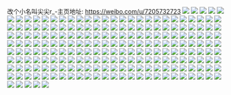 改个小名叫尖尖r_-主页地址: https://weibo.com/u/7205732723 
![](https://wx4.sinaimg.cn/mw2000/007REwfxly1h9l2v1ef55j32001i04qp.jpg) 
![](https://wx4.sinaimg.cn/mw2000/007REwfxly1h9l2vryxvyj32001i04qp.jpg) 
![](https://wx4.sinaimg.cn/mw2000/007REwfxly1h9l2uyge8gj33kw2og7wj.jpg) 
![](https://wx4.sinaimg.cn/mw2000/007REwfxly1h9l2v0ih6ij32og3kwhdu.jpg) 
![](https://wx4.sinaimg.cn/mw2000/007REwfxly1h9l2v4otmpj33kw2og7wi.jpg) 
![](https://wx4.sinaimg.cn/mw2000/007REwfxly1h9l2uz9dmbj33kw2ogdz6.jpg) 
![](https://wx4.sinaimg.cn/mw2000/007REwfxly1h9l2v3fy88j30qy0k7gna.jpg) 
![](https://wx4.sinaimg.cn/mw2000/007REwfxly1h9l2wsc2uwj30qy0k7ab5.jpg) 
![](https://wx4.sinaimg.cn/mw2000/007REwfxly1h9l2uwy7jkj33kw2og1kz.jpg) 
![](https://wx4.sinaimg.cn/mw2000/007REwfxly1h9g3xi4908j31dk116to4.jpg) 
![](https://wx4.sinaimg.cn/mw2000/007REwfxly1h9g442f8duj31hc140kd6.jpg) 
![](https://wx4.sinaimg.cn/mw2000/007REwfxly1h9g443b67yj30qy0k7ab1.jpg) 
![](https://wx4.sinaimg.cn/mw2000/007REwfxly1h95x7oxnzoj32og3kw4qq.jpg) 
![](https://wx4.sinaimg.cn/mw2000/007REwfxly1h95x7porwhj30u0140q8g.jpg) 
![](https://wx4.sinaimg.cn/mw2000/007REwfxly1h93jgb2t1ej32og3kwqv6.jpg) 
![](https://wx4.sinaimg.cn/mw2000/007REwfxly1h93jgehy5ej32og3kwb2c.jpg) 
![](https://wx4.sinaimg.cn/mw2000/007REwfxly1h93jggo440j32og3kwkjn.jpg) 
![](https://wx4.sinaimg.cn/mw2000/007REwfxly1h93jgj73cdj32v425cqv6.jpg) 
![](https://wx4.sinaimg.cn/mw2000/007REwfxly1h93jglurbtj30qy0k7t9n.jpg) 
![](https://wx4.sinaimg.cn/mw2000/007REwfxly1h93jgk4ko3j30u03bt7wh.jpg) 
![](https://wx4.sinaimg.cn/mw2000/007REwfxly1h93jgl1sxfj30u03dn4qp.jpg) 
![](https://wx4.sinaimg.cn/mw2000/007REwfxly1h93jgldr5sj30qy0k70tx.jpg) 
![](https://wx4.sinaimg.cn/mw2000/007REwfxly1h93jglluq9j30qy0k7q3r.jpg) 
![](https://wx4.sinaimg.cn/mw2000/007REwfxly1h8sy8ghetaj33kw2og4qr.jpg) 
![](https://wx4.sinaimg.cn/mw2000/007REwfxly1h8sx8kdtmhj31b51qvwwu.jpg) 
![](https://wx4.sinaimg.cn/mw2000/007REwfxly1h8sx8ro9pxj33kw2og7wk.jpg) 
![](https://wx4.sinaimg.cn/mw2000/007REwfxly1h8sy704xx1j33kw2og4qs.jpg) 
![](https://wx4.sinaimg.cn/mw2000/007REwfxly1h8psmt381bj33kw2oge84.jpg) 
![](https://wx4.sinaimg.cn/mw2000/007REwfxly1h8psmugr7zj33kw2ogb2b.jpg) 
![](https://wx4.sinaimg.cn/mw2000/007REwfxly1h8psogoao8j30qy0k7418.jpg) 
![](https://wx4.sinaimg.cn/mw2000/007REwfxly1h8rwlfuchpj33kw2ogkjm.jpg) 
![](https://wx4.sinaimg.cn/mw2000/007REwfxly1h8itjaj24vj33402c0b2c.jpg) 
![](https://wx4.sinaimg.cn/mw2000/007REwfxly1h8itjbbanoj31ba0zg7ci.jpg) 
![](https://wx4.sinaimg.cn/mw2000/007REwfxly1h8itjee8dnj31x21fthdt.jpg) 
![](https://wx4.sinaimg.cn/mw2000/007REwfxly1h8itjdeb1bj33kw2og1l0.jpg) 
![](https://wx4.sinaimg.cn/mw2000/007REwfxly1h8hl2ezmcuj32og3kw1l0.jpg) 
![](https://wx4.sinaimg.cn/mw2000/007REwfxly1h8hl2gtuwkj32og3kwqv7.jpg) 
![](https://wx4.sinaimg.cn/mw2000/007REwfxly1h8hl2j1y37j32og3kwqv8.jpg) 
![](https://wx4.sinaimg.cn/mw2000/007REwfxly1h8hl2kvzz8j32og3kwhdv.jpg) 
![](https://wx4.sinaimg.cn/mw2000/007REwfxly1h8hl2lb08ej30u013zqcu.jpg) 
![](https://wx4.sinaimg.cn/mw2000/007REwfxly1h8hol2q57ej32og3kwnpf.jpg) 
![](https://wx4.sinaimg.cn/mw2000/007REwfxly1h8f431v1fbj33kw2ogb2b.jpg) 
![](https://wx4.sinaimg.cn/mw2000/007REwfxly1h8f4361silj33kw2ogu0z.jpg) 
![](https://wx4.sinaimg.cn/mw2000/007REwfxly1h8f42ze6paj33kw2ogb2b.jpg) 
![](https://wx4.sinaimg.cn/mw2000/007REwfxly1h8f436gvsuj30u013zdi6.jpg) 
![](https://wx4.sinaimg.cn/mw2000/007REwfxly1h8f432c5jlj30n20uqtdz.jpg) 
![](https://wx4.sinaimg.cn/mw2000/007REwfxly1h8f43cr23wj32og3kwqv7.jpg) 
![](https://wx4.sinaimg.cn/mw2000/007REwfxly1h8f42wrskej33kw2ogb2c.jpg) 
![](https://wx4.sinaimg.cn/mw2000/007REwfxly1h8f40g34w1j31ba0zgk3d.jpg) 
![](https://wx4.sinaimg.cn/mw2000/007REwfxly1h8f439jq88j32og3kwqv8.jpg) 
![](https://wx4.sinaimg.cn/mw2000/007REwfxly1h8bsecgyinj30sg2r41d5.jpg) 
![](https://wx4.sinaimg.cn/mw2000/007REwfxly1h89c9kml95j30u014379s.jpg) 
![](https://wx4.sinaimg.cn/mw2000/007REwfxly1h89c7ahabaj30gp0m90w5.jpg) 
![](https://wx4.sinaimg.cn/mw2000/007REwfxly1h89c7d7phqj31ew1vvtw4.jpg) 
![](https://wx4.sinaimg.cn/mw2000/007REwfxly1h89c7a0rzyj32og3kwkjn.jpg) 
![](https://wx4.sinaimg.cn/mw2000/007REwfxly1h89c8txdgsj30qy0zx75l.jpg) 
![](https://wx4.sinaimg.cn/mw2000/007REwfxly1h89cgxai1gj30qy0zxq47.jpg) 
![](https://wx4.sinaimg.cn/mw2000/007REwfxly1h865i2njohj31i0200qti.jpg) 
![](https://wx4.sinaimg.cn/mw2000/007REwfxly1h865hghxb0j31i0200nou.jpg) 
![](https://wx4.sinaimg.cn/mw2000/007REwfxly1h865hh1fhjj31gr1ycnju.jpg) 
![](https://wx4.sinaimg.cn/mw2000/007REwfxly1h865hipckvj32og3kwx6q.jpg) 
![](https://wx4.sinaimg.cn/mw2000/007REwfxly1h865i15uwvj32og3kw7wl.jpg) 
![](https://wx4.sinaimg.cn/mw2000/007REwfxly1h865hsd3wwj31fs1x1kgr.jpg) 
![](https://wx4.sinaimg.cn/mw2000/007REwfxly1h865hrk2esj33kw2ogb2b.jpg) 
![](https://wx4.sinaimg.cn/mw2000/007REwfxly1h865hman6yj33kw2oge84.jpg) 
![](https://wx4.sinaimg.cn/mw2000/007REwfxly1h865hu7m2hj33kw2ogu0z.jpg) 
![](https://wx4.sinaimg.cn/mw2000/007REwfxly1h83qdnjyb8j31f21w3e64.jpg) 
![](https://wx4.sinaimg.cn/mw2000/007REwfxly1h83qdoeqoaj31fo1wwtwh.jpg) 
![](https://wx4.sinaimg.cn/mw2000/007REwfxly1h83qdm7hfyj31ff1wkx3j.jpg) 
![](https://wx4.sinaimg.cn/mw2000/007REwfxly1h83qdkht41j31dm1u6e31.jpg) 
![](https://wx4.sinaimg.cn/mw2000/007REwfxly1h83qdhya5dj31az1qn4jn.jpg) 
![](https://wx4.sinaimg.cn/mw2000/007REwfxly1h83qdl0bqjj31ba1r2dzr.jpg) 
![](https://wx4.sinaimg.cn/mw2000/007REwfxly1h811ewjh7yj33kw2ogb2c.jpg) 
![](https://wx4.sinaimg.cn/mw2000/007REwfxly1h811fh8rlaj32og3kwu0y.jpg) 
![](https://wx4.sinaimg.cn/mw2000/007REwfxly1h811ezfd5cj33kw2ogx6r.jpg) 
![](https://wx4.sinaimg.cn/mw2000/007REwfxly1h811f4et9aj33kw2ogkjn.jpg) 
![](https://wx4.sinaimg.cn/mw2000/007REwfxly1h811f7987dj32og3kwqv6.jpg) 
![](https://wx4.sinaimg.cn/mw2000/007REwfxly1h811f1z0ngj33kw2ognpf.jpg) 
![](https://wx4.sinaimg.cn/mw2000/007REwfxly1h811f9ls2ij33kw2ogu0y.jpg) 
![](https://wx4.sinaimg.cn/mw2000/007REwfxly1h811fc10e4j33kw2oghdw.jpg) 
![](https://wx4.sinaimg.cn/mw2000/007REwfxly1h811few03rj33kw2og1l0.jpg) 
![](https://wx4.sinaimg.cn/mw2000/007REwfxly1h7xm7swxnwj30sg2ye4qp.jpg) 
![](https://wx4.sinaimg.cn/mw2000/007REwfxly1h7xm7y3n81j30sg2ye7wh.jpg) 
![](https://wx4.sinaimg.cn/mw2000/007REwfxly1h7xm81n912j30sg2ye7wh.jpg) 
![](https://wx4.sinaimg.cn/mw2000/007REwfxly1h7xm89tt3hj30sg2ye7wh.jpg) 
![](https://wx4.sinaimg.cn/mw2000/007REwfxly1h7xm8egh7ej30sg2yeb29.jpg) 
![](https://wx4.sinaimg.cn/mw2000/007REwfxly1h7xm8hpkooj30sg2yg7wh.jpg) 
![](https://wx4.sinaimg.cn/mw2000/007REwfxly1h7t00uolylj31f61w9h6p.jpg) 
![](https://wx4.sinaimg.cn/mw2000/007REwfxly1h7t8n72baej31ei1vc1et.jpg) 
![](https://wx4.sinaimg.cn/mw2000/007REwfxly1h7t8mm9r52j31cm1suwys.jpg) 
![](https://wx4.sinaimg.cn/mw2000/007REwfxly1h7t00wvj0fj31cn1svaui.jpg) 
![](https://wx4.sinaimg.cn/mw2000/007REwfxly1h7t00w7690j31i02007rx.jpg) 
![](https://wx4.sinaimg.cn/mw2000/007REwfxly1h7t00z5rytj31br1roh56.jpg) 
![](https://wx4.sinaimg.cn/mw2000/007REwfxly1h7t0dffqmfj326g2wl7wh.jpg) 
![](https://wx4.sinaimg.cn/mw2000/007REwfxly1h7t00uolylj31f61w9h6p.jpg) 
![](https://wx4.sinaimg.cn/mw2000/007REwfxly1h7t00wvj0fj31cn1svaui.jpg) 
![](https://wx4.sinaimg.cn/mw2000/007REwfxly1h7t00w7690j31i02007rx.jpg) 
![](https://wx4.sinaimg.cn/mw2000/007REwfxly1h7t00z5rytj31br1roh56.jpg) 
![](https://wx4.sinaimg.cn/mw2000/007REwfxly1h7t0dj6fzrj321r2qcu0x.jpg) 
![](https://wx4.sinaimg.cn/mw2000/007REwfxly1h7t0dgze8dj322k2rg7wh.jpg) 
![](https://wx4.sinaimg.cn/mw2000/007REwfxly1h7pt06jydtj30qy0zxjvx.jpg) 
![](https://wx4.sinaimg.cn/mw2000/007REwfxly1h7psyzsplrj31cz1tb7sr.jpg) 
![](https://wx4.sinaimg.cn/mw2000/007REwfxly1h7psyyccigj31i0200e7v.jpg) 
![](https://wx4.sinaimg.cn/mw2000/007REwfxly1h7okzqjy2gj327m2ygqv5.jpg) 
![](https://wx4.sinaimg.cn/mw2000/007REwfxly1h7okzoehcpj31sl2e4npd.jpg) 
![](https://wx4.sinaimg.cn/mw2000/007REwfxly1h7okzn2m6rj31k21624l1.jpg) 
![](https://wx4.sinaimg.cn/mw2000/007REwfxly1h7ol35znl8j33kw2ogqv7.jpg) 
![](https://wx4.sinaimg.cn/mw2000/007REwfxly1h7ol33p36sj33kw2og4qs.jpg) 
![](https://wx4.sinaimg.cn/mw2000/007REwfxly1h7omhayrqyj33kw2ogb2c.jpg) 
![](https://wx4.sinaimg.cn/mw2000/007REwfxly1h7ebqcssfwj30u01uo3zh.jpg) 
![](https://wx4.sinaimg.cn/mw2000/007REwfxly1h7ebqdt23nj30tv11c1kx.jpg) 
![](https://wx4.sinaimg.cn/mw2000/007REwfxly1h7ebqe8jp1j30u01uotck.jpg) 
![](https://wx4.sinaimg.cn/mw2000/007REwfxly1h7d3nwpyt3j31hk1zeq7j.jpg) 
![](https://wx4.sinaimg.cn/mw2000/007REwfxly1h7d3nz1wg3j31wc2j4x6p.jpg) 
![](https://wx4.sinaimg.cn/mw2000/007REwfxly1h7d3o2ygv3j31nr27phdt.jpg) 
![](https://wx4.sinaimg.cn/mw2000/007REwfxly1h7d3o19k3yj31te2f6kjl.jpg) 
![](https://wx4.sinaimg.cn/mw2000/007REwfxly1h7d3o4gtg2j31it213457.jpg) 
![](https://wx4.sinaimg.cn/mw2000/007REwfxly1h7d3o6p9epj31t22ernpd.jpg) 
![](https://wx4.sinaimg.cn/mw2000/007REwfxly1h7ax9gexinj30sg1ru1ii.jpg) 
![](https://wx4.sinaimg.cn/mw2000/007REwfxly1h7ax9krqf9j30sg1ruadv.jpg) 
![](https://wx4.sinaimg.cn/mw2000/007REwfxly1h7ax9hdiusj30sg1ruwrt.jpg) 
![](https://wx4.sinaimg.cn/mw2000/007REwfxly1h7ax9jrw77j32og20c47g.jpg) 
![](https://wx4.sinaimg.cn/mw2000/007REwfxly1h7ax9iku0hj33kv2ohwlq.jpg) 
![](https://wx4.sinaimg.cn/mw2000/007REwfxly1h7ax9c4ip7j30sg2yedof.jpg) 
![](https://wx4.sinaimg.cn/mw2000/007REwfxly1h7ax9dh54zj30sg2ye475.jpg) 
![](https://wx4.sinaimg.cn/mw2000/007REwfxly1h7ax9ekw7mj30sg2ye7wh.jpg) 
![](https://wx4.sinaimg.cn/mw2000/007REwfxly1h7ax9fmfnnj30sg2ye4qp.jpg) 
![](https://wx4.sinaimg.cn/mw2000/007REwfxly1h79rvusb6uj32jz1x3djk.jpg) 
![](https://wx4.sinaimg.cn/mw2000/007REwfxly1h79rwxbyxpj35283swb2c.jpg) 
![](https://wx4.sinaimg.cn/mw2000/007REwfxly1h79rvz71pwj33k92ocb2a.jpg) 
![](https://wx4.sinaimg.cn/mw2000/007REwfxly1h79rw17qikj33kw2ogn9t.jpg) 
![](https://wx4.sinaimg.cn/mw2000/007REwfxly1h773qft3v0j33kw2og1kz.jpg) 
![](https://wx4.sinaimg.cn/mw2000/007REwfxly1h773qme6sxj32j41wcu0x.jpg) 
![](https://wx4.sinaimg.cn/mw2000/007REwfxly1h745csi28aj33kw2og4l2.jpg) 
![](https://wx4.sinaimg.cn/mw2000/007REwfxly1h74ozdvudpj33kw2ogqv6.jpg) 
![](https://wx4.sinaimg.cn/mw2000/007REwfxly1h779oysw11j30qy0k7wgl.jpg) 
![](https://wx4.sinaimg.cn/mw2000/007REwfxly1h779oz2e08j30zk1beado.jpg) 
![](https://wx4.sinaimg.cn/mw2000/007REwfxly1h75a378pppj32og2oghdu.jpg) 
![](https://wx4.sinaimg.cn/mw2000/007REwfxly1h75a3412z2j30xd0p1ado.jpg) 
![](https://wx4.sinaimg.cn/mw2000/007REwfxly1h75a34but8j30zc0qin25.jpg) 
![](https://wx4.sinaimg.cn/mw2000/007REwfxly1h75a34vn0ij30vs0nuael.jpg) 
![](https://wx4.sinaimg.cn/mw2000/007REwfxly1h75a354mr4j30tm0m7q6z.jpg) 
![](https://wx4.sinaimg.cn/mw2000/007REwfxly1h75a35h7sjj30u0142k0l.jpg) 
![](https://wx4.sinaimg.cn/mw2000/007REwfxly1h74nnlfe1rj31wc2j47wi.jpg) 
![](https://wx4.sinaimg.cn/mw2000/007REwfxly1h74nnoas0dj31m325gb29.jpg) 
![](https://wx4.sinaimg.cn/mw2000/007REwfxly1h74nnq1jgrj31ms26ee81.jpg) 
![](https://wx4.sinaimg.cn/mw2000/007REwfxly1h74nng5iwtj31wc2j4tge.jpg) 
![](https://wx4.sinaimg.cn/mw2000/007REwfxly1h74nni54lvj31uj2gpe81.jpg) 
![](https://wx4.sinaimg.cn/mw2000/007REwfxly1h74nqe3vqfj31wc2j4kjl.jpg) 
![](https://wx4.sinaimg.cn/mw2000/007REwfxly1h73wllrrx6j31ob1objty.jpg) 
![](https://wx4.sinaimg.cn/mw2000/007REwfxly1h73wll0ig9j31r31r3ju2.jpg) 
![](https://wx4.sinaimg.cn/mw2000/007REwfxly1h73wlmndgjj318k18k1a4.jpg) 
![](https://wx4.sinaimg.cn/mw2000/007REwfxly1h73wlnoahej31dk1dkaci.jpg) 
![](https://wx4.sinaimg.cn/mw2000/007REwfxly1h6z69nbo5nj31hc14010q.jpg) 
![](https://wx4.sinaimg.cn/mw2000/007REwfxly1h6z69nz9zgj31hc140wl8.jpg) 
![](https://wx4.sinaimg.cn/mw2000/007REwfxly1h6z69oqgvvj32io1w0ted.jpg) 
![](https://wx4.sinaimg.cn/mw2000/007REwfxly1h6z66vl44nj33kw2og1l0.jpg) 
![](https://wx4.sinaimg.cn/mw2000/007REwfxly1h6z6gs2cokj30qy0k741m.jpg) 
![](https://wx4.sinaimg.cn/mw2000/007REwfxly1h6z671uv83j33kw2ognpf.jpg) 
![](https://wx4.sinaimg.cn/mw2000/007REwfxly1h6z69m3wxej30qy0k7750.jpg) 
![](https://wx4.sinaimg.cn/mw2000/007REwfxly1h6z69mdo50j30qy0k7dgk.jpg) 
![](https://wx4.sinaimg.cn/mw2000/007REwfxly1h6z69mnc6wj30qy0k7my4.jpg) 
![](https://wx4.sinaimg.cn/mw2000/007REwfxly1h6whx1mh3uj30sg2d77nv.jpg) 
![](https://wx4.sinaimg.cn/mw2000/007REwfxly1h6whx0j89jj314r1id7m3.jpg) 
![](https://wx4.sinaimg.cn/mw2000/007REwfxly1h6whwzq9hvj312c1f5gyj.jpg) 
![](https://wx4.sinaimg.cn/mw2000/007REwfxly1h6whw70gqsj30sg1kwduu.jpg) 
![](https://wx4.sinaimg.cn/mw2000/007REwfxly1h6whw8zbb7j30sg1kwhdt.jpg) 
![](https://wx4.sinaimg.cn/mw2000/007REwfxly1h6whw81pa6j30sg1kw4qp.jpg) 
![](https://wx4.sinaimg.cn/mw2000/007REwfxly1h6whwefk7fj32dc35sqv5.jpg) 
![](https://wx4.sinaimg.cn/mw2000/007REwfxly1h6whwajsc2j30sg1kwjwl.jpg) 
![](https://wx4.sinaimg.cn/mw2000/007REwfxly1h6whw9w3pgj30sg2dcdrx.jpg) 
![](https://wx4.sinaimg.cn/mw2000/007REwfxly1h6s4af2la9j33kw2ogkjm.jpg) 
![](https://wx4.sinaimg.cn/mw2000/007REwfxly1h6s4ah6e4tj33kw2ogu0z.jpg) 
![](https://wx4.sinaimg.cn/mw2000/007REwfxly1h6s4alf6asj33kw2ogdq6.jpg) 
![](https://wx4.sinaimg.cn/mw2000/007REwfxly1h6t0k37m7mj31sc2dsu0y.jpg) 
![](https://wx4.sinaimg.cn/mw2000/007REwfxly1h6wwv1k7agj30z31at7ee.jpg) 
![](https://wx4.sinaimg.cn/mw2000/007REwfxly1h6t0k3wko0j31401hch5j.jpg) 
![](https://wx4.sinaimg.cn/mw2000/007REwfxly1h6t0k5asi8j31wc2j4dk4.jpg) 
![](https://wx4.sinaimg.cn/mw2000/007REwfxly1h6wwv0yv03j31401hc103.jpg) 
![](https://wx4.sinaimg.cn/mw2000/007REwfxly1h6t0jf6ducj30u013z0t5.jpg) 
![](https://wx4.sinaimg.cn/mw2000/007REwfxly1h6y6kwg833j30x70sggmr.jpg) 
![](https://wx4.sinaimg.cn/mw2000/007REwfxly1h6r1f4qwbvj30qy100412.jpg) 
![](https://wx4.sinaimg.cn/mw2000/007REwfxly1h6jnuez07xj30r710ctbw.jpg) 
![](https://wx4.sinaimg.cn/mw2000/007REwfxly1h6jnugdyb7j32og3kw4qq.jpg) 
![](https://wx4.sinaimg.cn/mw2000/007REwfxly1h6jnui1o54j32og3kwe82.jpg) 
![](https://wx4.sinaimg.cn/mw2000/007REwfxly1h6jnukh7inj32og3kw4py.jpg) 
![](https://wx4.sinaimg.cn/mw2000/007REwfxly1h6jnummfwxj32dc35skjm.jpg) 
![](https://wx4.sinaimg.cn/mw2000/007REwfxly1h6jnuo9ohpj32og3kw788.jpg) 
![](https://wx4.sinaimg.cn/mw2000/007REwfxly1h6jnuq4rmwj32og3kwjxy.jpg) 
![](https://wx4.sinaimg.cn/mw2000/007REwfxly1h6jnurpp6cj32og3kwb2a.jpg) 
![](https://wx4.sinaimg.cn/mw2000/007REwfxly1h6jnut6hupj31wc2j4kjl.jpg) 
![](https://wx4.sinaimg.cn/mw2000/007REwfxly1h6ilt8e1tvj33kw2ogkjo.jpg) 
![](https://wx4.sinaimg.cn/mw2000/007REwfxly1h6iluhravrj32j41wcnpe.jpg) 
![](https://wx4.sinaimg.cn/mw2000/007REwfxly1h6iltlsd0uj33kw2ogqv9.jpg) 
![](https://wx4.sinaimg.cn/mw2000/007REwfxly1h6iltwvxv6j33kw2ogk38.jpg) 
![](https://wx4.sinaimg.cn/mw2000/007REwfxly1h6ilu30hlvj33kw2ogu0z.jpg) 
![](https://wx4.sinaimg.cn/mw2000/007REwfxly1h6ilv2h7j3j32j41wchdu.jpg) 
![](https://wx4.sinaimg.cn/mw2000/007REwfxly1h607qvk7sij32j41wcjz8.jpg) 
![](https://wx4.sinaimg.cn/mw2000/007REwfxly1h607qz3oakj32j41wc7bu.jpg) 
![](https://wx4.sinaimg.cn/mw2000/007REwfxly1h607r299q3j32j41wcqe4.jpg) 
![](https://wx4.sinaimg.cn/mw2000/007REwfxly1h607r6676hj32j41wcdpn.jpg) 
![](https://wx4.sinaimg.cn/mw2000/007REwfxly1h5iysuiu6ej31dg1tx7ux.jpg) 
![](https://wx4.sinaimg.cn/mw2000/007REwfxly1h5iysv15bxj31ae1puwzv.jpg) 
![](https://wx4.sinaimg.cn/mw2000/007REwfxly1h5iysyhr98j32og3kwqv8.jpg) 
![](https://wx4.sinaimg.cn/mw2000/007REwfxly1h5iysza22cj30qy0zx421.jpg) 
![](https://wx4.sinaimg.cn/mw2000/007REwfxly1h56idj6hnbj32qm3nax6q.jpg) 
![](https://wx4.sinaimg.cn/mw2000/007REwfxly1h56ic4843tj31pg2a5hdt.jpg) 
![](https://wx4.sinaimg.cn/mw2000/007REwfxly1h56ic5uwk5j32ax32thdu.jpg) 
![](https://wx4.sinaimg.cn/mw2000/007REwfxly1h56ic7a1kvj30w7170qdj.jpg) 
![](https://wx4.sinaimg.cn/mw2000/007REwfxly1h56ica3j38j320b2ofu0x.jpg) 
